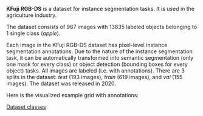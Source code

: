 **KFuji RGB-DS** is a dataset for instance segmentation tasks. It is used in the agriculture industry.

The dataset consists of 967 images with 13835 labeled objects belonging to 1 single class (*apple*).

Each image in the KFuji RGB-DS dataset has pixel-level instance segmentation annotations. Due to the nature of the instance segmentation task, it can be automatically transformed into semantic segmentation (only one mask for every class) or object detection (bounding boxes for every object) tasks. All images are labeled (i.e. with annotations). There are 3 splits in the dataset: *test* (193 images), *train* (619 images), and *val* (155 images). The dataset was released in 2020.

Here is the visualized example grid with annotations:

[Dataset classes](https://github.com/dataset-ninja/kfuji/raw/main/visualizations/horizontal_grid.webm)
